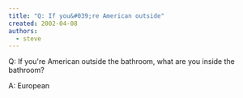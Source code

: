 ```yaml
---
title: "Q: If you&#039;re American outside"
created: 2002-04-08
authors: 
  - steve
---
```


Q: If you're American outside the bathroom, what are you inside the bathroom?  
  
A: European
